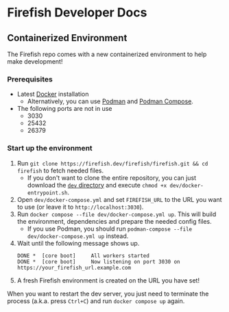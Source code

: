 # Firefish Developer Docs

## Containerized Environment

The Firefish repo comes with a new containerized environment to help make development!

### Prerequisites

- Latest [Docker](https://docs.docker.com/get-docker/) installation
    - Alternatively, you can use [Podman](https://podman.io/docs/installation) and [Podman Compose](https://github.com/containers/podman-compose).
- The following ports are not in use
    - 3030
    - 25432
    - 26379

### Start up the environment

1. Run `git clone https://firefish.dev/firefish/firefish.git && cd firefish` to fetch needed files.
    - If you don't want to clone the entire repository, you can just download the [`dev` directory](https://firefish.dev/firefish/firefish/-/tree/develop/dev) and execute `chmod +x dev/docker-entrypoint.sh`.
1. Open `dev/docker-compose.yml` and set `FIREFISH_URL` to the URL you want to use (or leave it to `http://localhost:3030`).
1. Run `docker compose --file dev/docker-compose.yml up`. This will build the environment, dependencies and prepare the needed config files.
    - If you use Podman, you should run `podman-compose --file dev/docker-compose.yml up` instead.
1. Wait until the following message shows up.
    ```
    DONE *  [core boot]     All workers started
    DONE *  [core boot]     Now listening on port 3030 on https://your_firefish_url.example.com
    ```
1. A fresh Firefish environment is created on the URL you have set!

When you want to restart the dev server, you just need to terminate the process (a.k.a. press `Ctrl+C`) and run `docker compose up` again.
